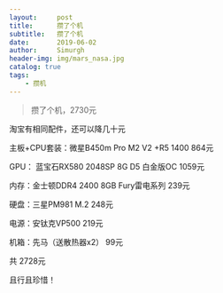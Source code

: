 ```yaml
---
layout:     post
title:      攒了个机
subtitle:   攒了个机
date:       2019-06-02
author:     Simurgh
header-img: img/mars_nasa.jpg
catalog: true
tags:
    - 攒机
---
```


>攒了个机，2730元

淘宝有相同配件，还可以降几十元

主板+CPU套装：微星B450m Pro M2 V2 +R5 1400		 864元

GPU： 蓝宝石RX580 2048SP 8G D5 白金版OC			  1059元

内存：金士顿DDR4 2400 8GB Fury雷电系列				    239元

硬盘：三星PM981 M.2													    248元

电源：安钛克VP500															 219元

机箱：先马（送散热器x2）												   99元



共																						  2728元





且行且珍惜！





